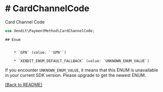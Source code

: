 # # CardChannelCode
Card Channel Code

```php
use Xendit\PaymentMethod\CardChannelCode;
```


    ## Enum

    
        * `GPN` (value: `'GPN'`)
    
        * `XENDIT_ENUM_DEFAULT_FALLBACK` (value: `UNKNOWN_ENUM_VALUE`)

If you encounter `UNKNOWN_ENUM_VALUE`, it means that this ENUM is unavailable in your current SDK version. Please upgrade to get the newest ENUM.

[[Back to README]](../../README.md)
